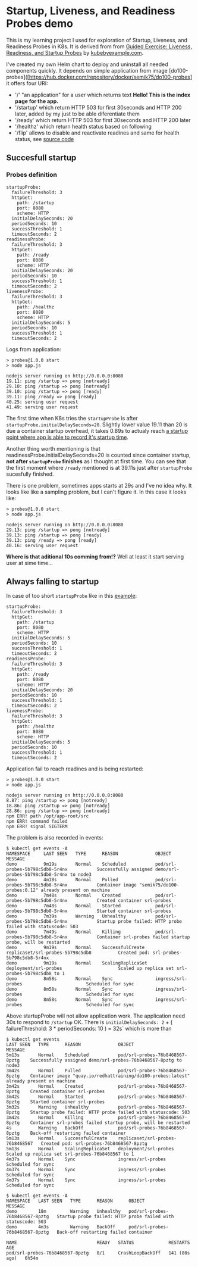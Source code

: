 # Startup, Liveness, and Readiness Probes demo

This is my learning project I used for exploration of Startup, Liveness, and Readiness Probes in K8s. It is derived from from [Guided Exercise: Liveness, Readiness, and Startup Probes](https://kubebyexample.com/learning-paths/application-development-kubernetes/lesson-4-customize-deployments-application-3) by [kubebyexample.com](https://kubebyexample.com/).

I've created my own Helm chart to deploy and uninstall all needed components quickly. It depends on simple application from image [do100-probes]([https://hub.docker.com/repository/docker/semik75/do100-probes] it offers four URI:
  * '/' "an application" for a user which returns text **Hello! This is the index page for the app.**
  * '/startup' which return HTTP 503 for first 30seconds and HTTP 200 later, added by my just to be able diferentiate them
  * '/ready' which return HTTP 503 for first 30seconds and HTTP 200 later
  * '/healthz' which return health status based on following
  * '/flip' allows to disable and reactivate readines and same for health status, see [source code](https://github.com/semik/DO100-apps/blob/main/probes/app.js#L67)

## Succesfull startup

### Probes definition
```
startupProbe:
  failureThreshold: 3
  httpGet:
    path: /startup
    port: 8080
    scheme: HTTP
  initialDelaySeconds: 20
  periodSeconds: 10
  successThreshold: 1
  timeoutSeconds: 2
readinessProbe:
  failureThreshold: 3
  httpGet:
    path: /ready
    port: 8080
    scheme: HTTP
  initialDelaySeconds: 20
  periodSeconds: 10
  successThreshold: 1
  timeoutSeconds: 2
livenessProbe:
  failureThreshold: 3
  httpGet:
    path: /healthz
    port: 8080
    scheme: HTTP
  initialDelaySeconds: 5
  periodSeconds: 10
  successThreshold: 1
  timeoutSeconds: 2
```
Logs from application:
```
> probes@1.0.0 start
> node app.js

nodejs server running on http://0.0.0.0:8080
19.11: ping /startup => pong [notready]
29.10: ping /startup => pong [notready]
39.10: ping /startup => pong [ready]
39.11: ping /ready => pong [ready]
40.25: serving user request
41.49: serving user request
```

The first time when K8s tries the `startupProbe` is after `startupProbe.initialDelaySeconds=20`. Slightly lower value 19.11 than 20 is due a container startup overhead, it takes 0.89s to actualy reach [a startup point where app is able to record it's startup time](https://github.com/semik/DO100-apps/blob/main/probes/app.js#L91).

Another thing worth mentioning is that readinessProbe.initialDelaySeconds=20 is counted since container startup, **not after `startupProbe` finishes** as I thought at first time. You can see that the first moment where `/ready` mentioned is at 39.11s just after `startupProbe` sucesfully finished.

There is one problem, sometimes apps starts at 29s and I've no idea why. It looks like like a sampling problem, but I can't figure it. In this case it looks like:
```
> probes@1.0.0 start
> node app.js

nodejs server running on http://0.0.0.0:8080
29.13: ping /startup => pong [notready]
39.13: ping /startup => pong [ready]
39.13: ping /ready => pong [ready]
40.16: serving user request
```
**Where is that aditional 10s comming from!?** Well at least it start serving user at sime time...

## Always falling to startup

In case of too short `startupProbe` like in this [example](https://github.com/semik/startup-readiness-liveness-probes/blob/develop/values-fail-to-start.yaml):
```
startupProbe:
  failureThreshold: 3
  httpGet:
    path: /startup
    port: 8080
    scheme: HTTP
  initialDelaySeconds: 5
  periodSeconds: 10
  successThreshold: 1
  timeoutSeconds: 2
readinessProbe:
  failureThreshold: 3
  httpGet:
    path: /ready
    port: 8080
    scheme: HTTP
  initialDelaySeconds: 20
  periodSeconds: 10
  successThreshold: 1
  timeoutSeconds: 2
livenessProbe:
  failureThreshold: 3
  httpGet:
    path: /healthz
    port: 8080
    scheme: HTTP
  initialDelaySeconds: 5
  periodSeconds: 10
  successThreshold: 1
  timeoutSeconds: 2
```

Application fail to reach readines and is being restarted:

```
> probes@1.0.0 start
> node app.js

nodejs server running on http://0.0.0.0:8080
8.87: ping /startup => pong [notready]
18.86: ping /startup => pong [notready]
28.86: ping /startup => pong [notready]
npm ERR! path /opt/app-root/src
npm ERR! command failed
npm ERR! signal SIGTERM
```
The problem is also recorded in events:

```
$ kubectl get events -A
NAMESPACE     LAST SEEN   TYPE      REASON              OBJECT                                    MESSAGE
demo          9m19s       Normal    Scheduled           pod/srl-probes-5b798c5db8-5r4nx           Successfully assigned demo/srl-probes-5b798c5db8-5r4nx to node3
demo          4m18s       Normal    Pulled              pod/srl-probes-5b798c5db8-5r4nx           Container image "semik75/do100-probes:0.12" already present on machine
demo          7m48s       Normal    Created             pod/srl-probes-5b798c5db8-5r4nx           Created container srl-probes
demo          7m48s       Normal    Started             pod/srl-probes-5b798c5db8-5r4nx           Started container srl-probes
demo          7m39s       Warning   Unhealthy           pod/srl-probes-5b798c5db8-5r4nx           Startup probe failed: HTTP probe failed with statuscode: 503
demo          7m49s       Normal    Killing             pod/srl-probes-5b798c5db8-5r4nx           Container srl-probes failed startup probe, will be restarted
demo          9m19s       Normal    SuccessfulCreate    replicaset/srl-probes-5b798c5db8          Created pod: srl-probes-5b798c5db8-5r4nx
demo          9m19s       Normal    ScalingReplicaSet   deployment/srl-probes                     Scaled up replica set srl-probes-5b798c5db8 to 1
demo          8m58s       Normal    Sync                ingress/srl-probes                        Scheduled for sync
demo          8m58s       Normal    Sync                ingress/srl-probes                        Scheduled for sync
demo          8m58s       Normal    Sync                ingress/srl-probes                        Scheduled for sync
```
Above startupProbe will not allow application work. The application need 30s to respond to `/startup` OK. There is `initialDelaySeconds: 2`  + ( failureThreshold: 3 * periodSeconds: 10 ) = 32s` which is more than 

```
$ kubectl get events 
LAST SEEN   TYPE      REASON              OBJECT                             MESSAGE
5m13s       Normal    Scheduled           pod/srl-probes-76b8468567-8pztg    Successfully assigned demo/srl-probes-76b8468567-8pztg to node3
3m42s       Normal    Pulled              pod/srl-probes-76b8468567-8pztg    Container image "quay.io/redhattraining/do100-probes:latest" already present on machine
3m42s       Normal    Created             pod/srl-probes-76b8468567-8pztg    Created container srl-probes
3m42s       Normal    Started             pod/srl-probes-76b8468567-8pztg    Started container srl-probes
3m32s       Warning   Unhealthy           pod/srl-probes-76b8468567-8pztg    Startup probe failed: HTTP probe failed with statuscode: 503
3m42s       Normal    Killing             pod/srl-probes-76b8468567-8pztg    Container srl-probes failed startup probe, will be restarted
4s          Warning   BackOff             pod/srl-probes-76b8468567-8pztg    Back-off restarting failed container
5m13s       Normal    SuccessfulCreate    replicaset/srl-probes-76b8468567   Created pod: srl-probes-76b8468567-8pztg
5m13s       Normal    ScalingReplicaSet   deployment/srl-probes              Scaled up replica set srl-probes-76b8468567 to 1
4m37s       Normal    Sync                ingress/srl-probes                 Scheduled for sync
4m37s       Normal    Sync                ingress/srl-probes                 Scheduled for sync
4m37s       Normal    Sync                ingress/srl-probes                 Scheduled for sync
```
```
$ kubectl get events -A
NAMESPACE   LAST SEEN   TYPE      REASON      OBJECT                            MESSAGE
demo        18m         Warning   Unhealthy   pod/srl-probes-76b8468567-8pztg   Startup probe failed: HTTP probe failed with statuscode: 503
demo        4m3s        Warning   BackOff     pod/srl-probes-76b8468567-8pztg   Back-off restarting failed container
```

```
NAME                              READY   STATUS             RESTARTS        AGE
pod/srl-probes-76b8468567-8pztg   0/1     CrashLoopBackOff   141 (80s ago)   6h54m
```


